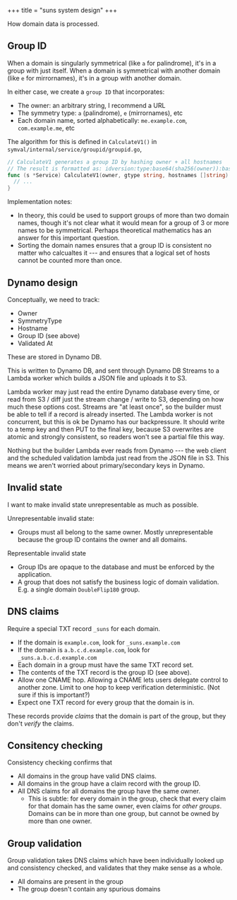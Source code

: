 +++
title = "suns system design"
+++

How domain data is processed.

## Group ID

When a domain is singularly symmetrical (like `a` for palindrome),
it's in a group with just itself.
When a domain is symmetrical with another domain (like `e` for mirrornames),
it's in a group with another domain.

In either case, we create a `group ID` that incorporates:

* The owner: an arbitrary string, I recommend a URL
* The symmetry type: `a` (palindrome), `e` (mirrornames), etc
* Each domain name, sorted alphabetically: `me.example.com`, `com.example.me`, etc

The algorithm for this is defined in `CalculateV1()` in `symval/internal/service/groupid/groupid.go`,

```go
// CalculateV1 generates a group ID by hashing owner + all hostnames
// The result is formatted as: idversion:type:base64(sha256(owner)):base64(sha256(sort(hostnames))).
func (s *Service) CalculateV1(owner, gtype string, hostnames []string) (string, error) {
  // ...
}
```

Implementation notes:

* In theory, this could be used to support groups of more than two domain names,
  though it's not clear what it would mean for a group of 3 or more names to be symmetrical.
  Perhaps theoretical mathematics has an answer for this important question.
* Sorting the domain names ensures that a group ID is consistent no matter who calcualtes it ---
  and ensures that a logical set of hosts cannot be counted more than once.

## Dynamo design

Conceptually, we need to track:

* Owner
* SymmetryType
* Hostname
* Group ID (see above)
* Validated At

These are stored in Dynamo DB.

This is written to Dynamo DB,
and sent through Dynamo DB Streams to a Lambda worker
which builds a JSON file and uploads it to S3.

Lambda worker may just read the entire Dynamo database every time,
or read from S3 / diff just the stream change / write to S3,
depending on how much these options cost.
Streams are "at least once", so the builder must be able to tell if a record is already inserted.
The Lambda worker is not concurrent,
but this is ok be Dynamo has our backpressure.
It should write to a temp key and then PUT to the final key, because S3 overwrites are atomic and strongly consistent,
so readers won't see a partial file this way.

Nothing but the builder Lambda ever reads from Dynamo ---
the web client and the scheduled validation lambda just read from the JSON file in S3.
This means we aren't worried about primary/secondary keys in Dynamo.

## Invalid state

I want to make invalid state unrepresentable as much as possible.

Unrepresentable invalid state:

* Groups must all belong to the same owner.
  Mostly unrepresentable because the group ID contains the owner and all domains.

Representable invalid state

* Group IDs are opaque to the database and must be enforced by the application.
* A group that does not satisfy the business logic of domain validation.
  E.g. a single domain `DoubleFlip180` group.

## DNS claims

Require a special TXT record `_suns` for each domain.

* If the domain is `example.com`, look for `_suns.example.com`
* If the domain is `a.b.c.d.example.com`, look for `_suns.a.b.c.d.example.com`
* Each domain in a group must have the same TXT record set.
* The contents of the TXT record is the group ID (see above).
* Allow one CNAME hop.
  Allowing a CNAME lets users delegate control to another zone.
  Limit to one hop to keep verification deterministic.
  (Not sure if this is important?)
* Expect one TXT record for every group that the domain is in.

These records provide _claims_ that the domain is part of the group,
but they don't _verify_ the claims.

## Consitency checking

Consistency checking confirms that

* All domains in the group have valid DNS claims.
* All domains in the group have a claim record with the group ID.
* All DNS claims for all domains the group have the same owner.
  * This is subtle:
    for every domain in the group,
    check that every claim for that domain has the same owner,
    even claims for _other groups_.
    Domains can be in more than one group,
    but cannot be owned by more than one owner.

## Group validation

Group validation takes DNS claims which have been individually looked up and consistency checked,
and validates that they make sense as a whole.

* All domains are present in the group
* The group doesn't contain any spurious domains
